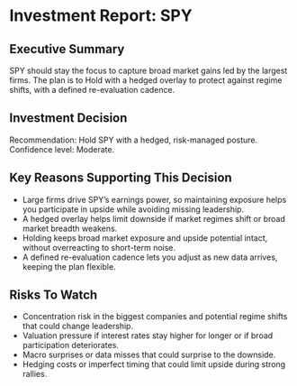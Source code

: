 # Investment Report: SPY
## Executive Summary
SPY should stay the focus to capture broad market gains led by the largest firms. The plan is to Hold with a hedged overlay to protect against regime shifts, with a defined re-evaluation cadence.

## Investment Decision
Recommendation: Hold SPY with a hedged, risk-managed posture. Confidence level: Moderate.

## Key Reasons Supporting This Decision
- Large firms drive SPY’s earnings power, so maintaining exposure helps you participate in upside while avoiding missing leadership.
- A hedged overlay helps limit downside if market regimes shift or broad market breadth weakens.
- Holding keeps broad market exposure and upside potential intact, without overreacting to short-term noise.
- A defined re-evaluation cadence lets you adjust as new data arrives, keeping the plan flexible.

## Risks To Watch
- Concentration risk in the biggest companies and potential regime shifts that could change leadership.
- Valuation pressure if interest rates stay higher for longer or if broad participation deteriorates.
- Macro surprises or data misses that could surprise to the downside.
- Hedging costs or imperfect timing that could limit upside during strong rallies.